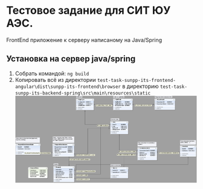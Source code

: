 # Тестовое задание для СИТ ЮУ АЭС.

FrontEnd приложение к серверу написаному на Java/Spring

## Установка на сервер java/spring
1. Собрать командой: `ng build`
1. Копировать всё из директории `test-task-sunpp-its-frontend-angular\dist\sunpp-its-frontend\browser` в директорию `test-task-sunpp-its-backend-spring\src\main\resources\static`
![alt text](./docs/images/Diagram1.png)
